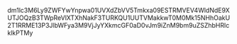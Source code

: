 dm1lc3M6Ly9ZWFYwYnpwa01UVXdZbVV5Tmkxa09ESTRMVEV4WldNdE9XUTJOQzB3TWpReVlXTXhNakF3TURKQU1UUTVMakkwT0M0Mk15NHhOakU2T1RRME13P3JlbWFya3M9VjJyYXkmcGF0aD0vJm9iZnM9bm9uZSZhbHRlcklkPTMy

